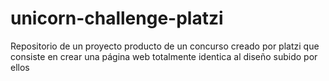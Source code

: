 # unicorn-challenge-platzi
Repositorio de un proyecto producto de un concurso creado por platzi que consiste en crear una página web totalmente identica al diseño subido por ellos 
